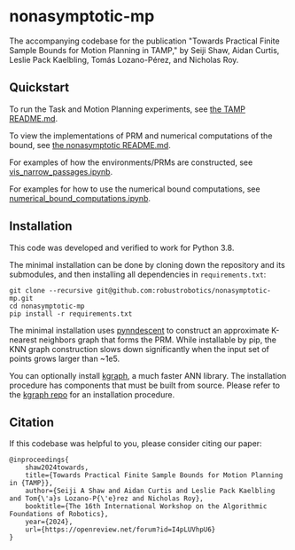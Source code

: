 # nonasymptotic-mp

The accompanying codebase for the publication "Towards Practical Finite Sample Bounds for Motion Planning in TAMP," by
Seiji Shaw, Aidan Curtis, Leslie Pack Kaelbling, Tomás Lozano-Pérez, and Nicholas Roy.

## Quickstart

To run the Task and Motion Planning experiments, see
[the TAMP README.md](/exps/tamp_environment/README.md).

To view the implementations of PRM and numerical computations of the bound, see
[the nonasymptotic README.md](/nonasymptotic/README.md).

For examples of how the environments/PRMs are constructed, see 
[vis_narrow_passages.ipynb](/notebooks/vis_narrow_passages.ipynb).

For examples for how to use the numerical bound computations, see
[numerical_bound_computations.ipynb](/notebooks/numerical_bound_computations.ipynb).



## Installation

This code was developed and verified to work for Python 3.8. 

The minimal installation can be done by cloning down the repository and its submodules,
and then installing all dependencies in `requirements.txt`:

```shell
git clone --recursive git@github.com:robustrobotics/nonasymptotic-mp.git
cd nonasymptotic-mp
pip install -r requirements.txt
```

The minimal installation uses [pynndescent](https://pynndescent.readthedocs.io/en/stable/) 
to construct an approximate K-nearest neighbors graph that forms the
PRM. While installable by pip, the KNN graph construction slows down significantly when the input set of points 
grows larger than ~1e5.

You can optionally install [kgraph](https://github.com/aaalgo/kgraph), a much faster ANN library. 
The installation procedure has components that must be built from source. 
Please refer to the [kgraph repo](https://github.com/aaalgo/kgraph) for an installation procedure.


  
## Citation

If this codebase was helpful to you, please consider citing our paper:
```text
@inproceedings{
    shaw2024towards,
    title={Towards Practical Finite Sample Bounds for Motion Planning in {TAMP}},
    author={Seiji A Shaw and Aidan Curtis and Leslie Pack Kaelbling and Tom{\'a}s Lozano-P{\'e}rez and Nicholas Roy},
    booktitle={The 16th International Workshop on the Algorithmic Foundations of Robotics},
    year={2024},
    url={https://openreview.net/forum?id=I4pLUVhpU6}
}
```
